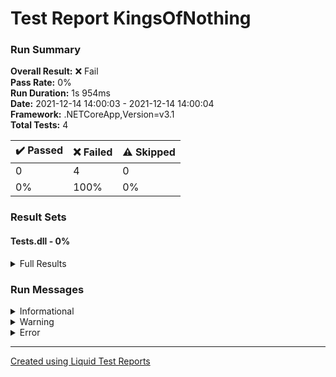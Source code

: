 ﻿
# Test Report KingsOfNothing
### Run Summary

<p>
<strong>Overall Result:</strong> ❌ Fail <br />
<strong>Pass Rate:</strong> 0% <br />
<strong>Run Duration:</strong> 1s 954ms <br />
<strong>Date:</strong> 2021-12-14 14:00:03 - 2021-12-14 14:00:04 <br />
<strong>Framework:</strong> .NETCoreApp,Version=v3.1 <br />
<strong>Total Tests:</strong> 4 <br />
</p>

<table>
<thead>
<tr>
<th>✔️ Passed</th>
<th>❌ Failed</th>
<th>⚠️ Skipped</th>
</tr>
</thead>
<tbody>
<tr>
<td>0</td>
<td>4</td>
<td>0</td>
</tr>
<tr>
<td>0%</td>
<td>100%</td>
<td>0%</td>
</tr>
</tbody>
</table>

### Result Sets
#### Tests.dll - 0%
<details>
<summary>Full Results</summary>
<table>
<thead>
<tr>
<th>Result</th>
<th>Test</th>
<th>Duration</th>
</tr>
</thead>
<tr>
<td> ❌ Failed </td>
<td>Tests.UnitTestPlayer.TestMove<blockquote><details>
<summary>Error</summary>
<strong>Message:</strong>
<pre><code>Assert.Equal() Failure
Expected: 15
Actual:   0</code></pre>
<strong>Stack Trace:</strong>
<pre><code>   at Tests.UnitTestPlayer.TestMove() in /home/runner/work/csharp-evaluation-2-2021/csharp-evaluation-2-2021/KingsOfNothing/Tests/UnitTestPlayer.cs:line 19</code></pre>
</details></blockquote>
</td>
<td>5ms</td>
</tr>
<tr>
<td> ❌ Failed </td>
<td>Tests.UnitTestPlayer.TestHeal<blockquote><details>
<summary>Error</summary>
<strong>Message:</strong>
<pre><code>Assert.Equal() Failure
Expected: 40
Actual:   30</code></pre>
<strong>Stack Trace:</strong>
<pre><code>   at Tests.UnitTestPlayer.TestHeal() in /home/runner/work/csharp-evaluation-2-2021/csharp-evaluation-2-2021/KingsOfNothing/Tests/UnitTestPlayer.cs:line 76</code></pre>
</details></blockquote>
</td>
<td>< 1ms</td>
</tr>
<tr>
<td> ❌ Failed </td>
<td>Tests.UnitTestPlayer.TestDamage<blockquote><details>
<summary>Error</summary>
<strong>Message:</strong>
<pre><code>Assert.Equal() Failure
Expected: 95
Actual:   100</code></pre>
<strong>Stack Trace:</strong>
<pre><code>   at Tests.UnitTestPlayer.TestDamage() in /home/runner/work/csharp-evaluation-2-2021/csharp-evaluation-2-2021/KingsOfNothing/Tests/UnitTestPlayer.cs:line 38</code></pre>
</details></blockquote>
</td>
<td>< 1ms</td>
</tr>
<tr>
<td> ❌ Failed </td>
<td>Tests.UnitTestPlayer.TestAlive<blockquote><details>
<summary>Error</summary>
<strong>Message:</strong>
<pre><code>Assert.True() Failure
Expected: True
Actual:   False</code></pre>
<strong>Stack Trace:</strong>
<pre><code>   at Tests.UnitTestPlayer.TestAlive() in /home/runner/work/csharp-evaluation-2-2021/csharp-evaluation-2-2021/KingsOfNothing/Tests/UnitTestPlayer.cs:line 57</code></pre>
</details></blockquote>
</td>
<td>< 1ms</td>
</tr>
</tbody>
</table>
</details>

### Run Messages
<details>
<summary>Informational</summary>
<pre><code>
[xUnit.net 00:00:00.00] xUnit.net VSTest Adapter v2.4.3+1b45f5407b (64-bit .NET Core 3.1.1)
[xUnit.net 00:00:00.37]   Discovering: Tests
[xUnit.net 00:00:00.43]   Discovered:  Tests
[xUnit.net 00:00:00.43]   Starting:    Tests
[xUnit.net 00:00:00.52]       Assert.Equal() Failure
[xUnit.net 00:00:00.52]       Expected: 15
[xUnit.net 00:00:00.52]       Actual:   0
[xUnit.net 00:00:00.52]       Stack Trace:
[xUnit.net 00:00:00.53]         /home/runner/work/csharp-evaluation-2-2021/csharp-evaluation-2-2021/KingsOfNothing/Tests/UnitTestPlayer.cs(19,0): at Tests.UnitTestPlayer.TestMove()
[xUnit.net 00:00:00.53]       Assert.Equal() Failure
[xUnit.net 00:00:00.53]       Expected: 40
[xUnit.net 00:00:00.53]       Actual:   30
[xUnit.net 00:00:00.53]       Stack Trace:
[xUnit.net 00:00:00.53]         /home/runner/work/csharp-evaluation-2-2021/csharp-evaluation-2-2021/KingsOfNothing/Tests/UnitTestPlayer.cs(76,0): at Tests.UnitTestPlayer.TestHeal()
[xUnit.net 00:00:00.53]       Assert.Equal() Failure
[xUnit.net 00:00:00.53]       Expected: 95
[xUnit.net 00:00:00.53]       Actual:   100
[xUnit.net 00:00:00.54]       Stack Trace:
[xUnit.net 00:00:00.54]         /home/runner/work/csharp-evaluation-2-2021/csharp-evaluation-2-2021/KingsOfNothing/Tests/UnitTestPlayer.cs(38,0): at Tests.UnitTestPlayer.TestDamage()
[xUnit.net 00:00:00.54]       Assert.True() Failure
[xUnit.net 00:00:00.54]       Expected: True
[xUnit.net 00:00:00.54]       Actual:   False
[xUnit.net 00:00:00.54]       Stack Trace:
[xUnit.net 00:00:00.54]         /home/runner/work/csharp-evaluation-2-2021/csharp-evaluation-2-2021/KingsOfNothing/Tests/UnitTestPlayer.cs(57,0): at Tests.UnitTestPlayer.TestAlive()
[xUnit.net 00:00:00.54]   Finished:    Tests
</code></pre>
</details>

<details>
<summary>Warning</summary>
<pre><code>
</code></pre>
</details>

<details>
<summary>Error</summary>
<pre><code>
[xUnit.net 00:00:00.52]     Tests.UnitTestPlayer.TestMove [FAIL]
[xUnit.net 00:00:00.53]     Tests.UnitTestPlayer.TestHeal [FAIL]
[xUnit.net 00:00:00.53]     Tests.UnitTestPlayer.TestDamage [FAIL]
[xUnit.net 00:00:00.54]     Tests.UnitTestPlayer.TestAlive [FAIL]
</code></pre>
</details>



----

[Created using Liquid Test Reports](https://github.com/kurtmkurtm/LiquidTestReports)